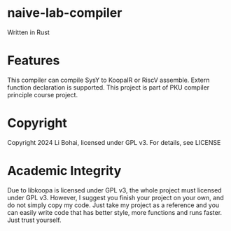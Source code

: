# naive-lab-compiler
Written in Rust

# Features
This compiler can compile SysY to KoopaIR or RiscV assemble. Extern function declaration is supported. This project is part of PKU compiler principle course project.

# Copyright
Copyright 2024 Li Bohai, licensed under GPL v3. For details, see LICENSE

# Academic Integrity
Due to libkoopa is licensed under GPL v3, the whole project must licensed under GPL v3. However, I suggest you finish your project on your own, and do not simply copy my code. Just take my project as a reference and you can easily write code that has better style, more functions and runs faster. Just trust yourself.
